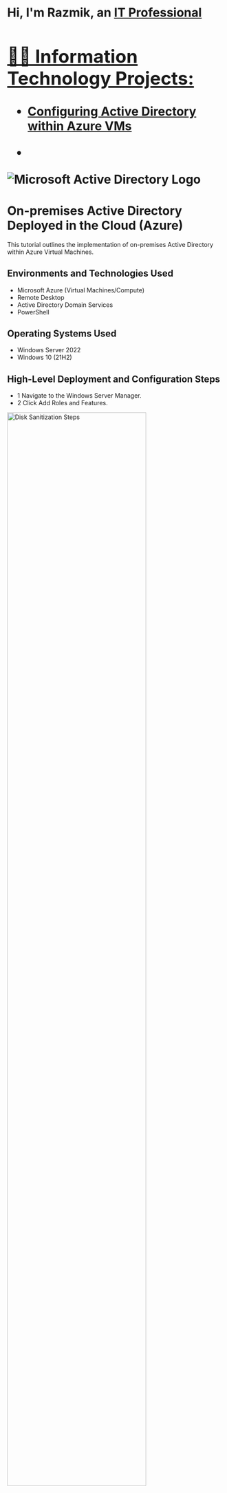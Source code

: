 <h1>Hi, I'm Razmik, an <a href="https://linkedin.com/in/RazmikAlexander">IT Professional

<h2>👨‍💻 Information Technology Projects:</h2>
  
  - [Configuring Active Directory within Azure VMs](https://github.com/RazmikAlexander/RazmikAlexander/configure-ad)
  - <p align="center">
<img src="https://i.imgur.com/pU5A58S.png" alt="Microsoft Active Directory Logo"/>
</p>

<h1>On-premises Active Directory Deployed in the Cloud (Azure)</h1>
This tutorial outlines the implementation of on-premises Active Directory within Azure Virtual Machines.<br />


<h2>Environments and Technologies Used</h2>

- Microsoft Azure (Virtual Machines/Compute)
- Remote Desktop
- Active Directory Domain Services
- PowerShell

<h2>Operating Systems Used </h2>

- Windows Server 2022
- Windows 10 (21H2)

<h2>High-Level Deployment and Configuration Steps</h2>

- 1 Navigate to the Windows Server Manager.
- 2 Click Add Roles and Features.
    
<p>
<img src="https://www.ibm.com/docs/en/STXKQY_BDA_SHR/bl1bda72.jpg" height="80%" width="80%" alt="Disk Sanitization Steps"/h2>
</p>
<p>
- 3 It will open Add Roles and Features, wizard. Click Next.
</p>
</p>
<br />

<p>
<img src="https://i.imgur.com/YRWnXtl.jpg" height="80%" width="80%" alt=<>
</p>
<p>
- 4 Select the server from the server pool and click Next.
</p>
<img src="https://i.imgur.com/loqxzX2.jpg" height="80%" width="80%" alt=<>
<br />

<p>
- 5 Click the Checkbox to select Active Directory Domain Services.
<img src="https://i.imgur.com/IpcbfPO.jpg" height="80%" width="80%" alt=<>

</p>
<p>

















